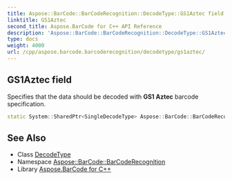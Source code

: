 ```yaml
---
title: Aspose::BarCode::BarCodeRecognition::DecodeType::GS1Aztec field
linktitle: GS1Aztec
second_title: Aspose.BarCode for C++ API Reference
description: 'Aspose::BarCode::BarCodeRecognition::DecodeType::GS1Aztec field. Specifies that the data should be decoded with GS1 Aztec barcode specification in C++.'
type: docs
weight: 4000
url: /cpp/aspose.barcode.barcoderecognition/decodetype/gs1aztec/
---
```

## GS1Aztec field


Specifies that the data should be decoded with **GS1 Aztec** barcode specification.

```cpp
static System::SharedPtr<SingleDecodeType> Aspose::BarCode::BarCodeRecognition::DecodeType::GS1Aztec
```




## See Also

* Class [DecodeType](../)
* Namespace [Aspose::BarCode::BarCodeRecognition](../../)
* Library [Aspose.BarCode for C++](../../../)

